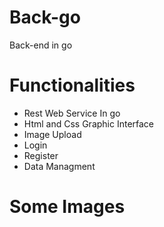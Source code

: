 # Back-go
Back-end in go

# Functionalities
- Rest Web Service In go
- Html and Css Graphic Interface
- Image Upload
- Login
- Register
- Data Managment
# Some Images
